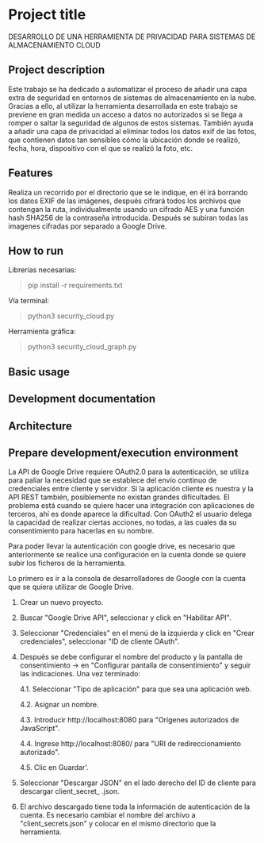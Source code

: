 # Project title
DESARROLLO DE UNA HERRAMIENTA DE PRIVACIDAD PARA SISTEMAS DE ALMACENAMIENTO CLOUD

## Project description

Este trabajo se ha dedicado a automatizar el proceso de añadir una capa extra de seguridad en entornos de sistemas de almacenamiento en la nube. Gracias a ello, al utilizar la herramienta desarrollada en este trabajo se previene en gran medida un acceso a datos no autorizados si se llega a romper o saltar la seguridad de algunos de estos sistemas. También ayuda a añadir una capa de privacidad al eliminar todos los datos exif de las fotos, que contienen datos tan sensibles cómo la ubicación donde se realizó, fecha, hora, dispositivo con el que se realizó la foto, etc.

## Features

Realiza un recorrido por el directorio que se le indique, en él irá borrando los datos EXIF de las imágenes, después cifrará todos los archivos que contengan la ruta, individualmente usando un cifrado AES y una función hash SHA256 de la contraseña introducida. Después se subiran todas las imagenes cifradas por separado a Google Drive.


## How to run
Librerias necesarias:
> pip install -r requirements.txt

Vía terminal:
> python3 security_cloud.py 

Herramienta gráfica:
> python3 security_cloud_graph.py


## Basic usage

## Development documentation

## Architecture


## Prepare development/execution environment
La API de Google Drive requiere OAuth2.0 para la autenticación, se utiliza para paliar la necesidad que se establece del envío continuo de credenciales entre cliente y servidor. Si la aplicación cliente es nuestra y la API REST también, posiblemente no existan grandes dificultades. El problema está cuando se quiere hacer una integración con aplicaciones de terceros, ahí es donde aparece la dificultad. Con OAuth2 el usuario delega la capacidad de realizar ciertas acciones, no todas, a las cuales da su consentimiento para hacerlas en su nombre.

Para poder llevar la autenticación con google drive, es necesario que anteriormente se realice una configuración en la cuenta donde se quiere subir los ficheros de la herramienta.

Lo primero es ir a la consola de desarrolladores de Google con la cuenta que se quiera utilizar de Google Drive. 

1.	Crear un nuevo proyecto.

2.	Buscar "Google Drive API", seleccionar y click en "Habilitar API".

3.	Seleccionar "Credenciales" en el menú de la izquierda y click en "Crear credenciales", seleccionar "ID de cliente OAuth".

4.	Después se debe configurar el nombre del producto y la pantalla de consentimiento -> en "Configurar pantalla de consentimiento" y seguir las indicaciones. Una vez terminado:

       4.1.	Seleccionar "Tipo de aplicación" para que sea una aplicación web.
  
       4.2.	Asignar un nombre.
  
       4.3.	Introducir http://localhost:8080 para "Orígenes autorizados de JavaScript".
  
       4.4.	Ingrese http://localhost:8080/ para "URI de redireccionamiento autorizado".
  
       4.5.	Clic en Guardar'.

5.	Seleccionar "Descargar JSON" en el lado derecho del ID de cliente para descargar client_secret_ <ID largo> .json.

6.	El archivo descargado tiene toda la información de autenticación de la cuenta. Es necesario cambiar el nombre del archivo a "client_secrets.json" y colocar en el mismo directorio que la herramienta.


